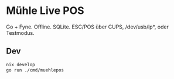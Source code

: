 # Mühle Live POS

Go + Fyne. Offline. SQLite. ESC/POS über CUPS, /dev/usb/lp*, oder Testmodus.

## Dev

```bash
nix develop
go run ./cmd/muehlepos
```
